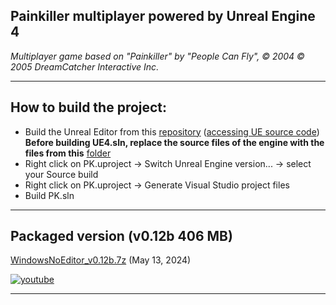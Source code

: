 Painkiller multiplayer powered by Unreal Engine 4
---
*Multiplayer game based on "Painkiller" by "People Can Fly", &copy; 2004 &copy; 2005 DreamCatcher Interactive Inc.*

------------
How to build the project:
---
- Build the Unreal Editor from this [repository](https://github.com/EpicGames/UnrealEngine/tree/4.7 "UnrealEngine-4.7") ([accessing UE source code](https://www.unrealengine.com/en-US/ue-on-github "Accessing Unreal Engine source code on GitHub"))  
	**Before building UE4.sln, replace the source files of the engine with the files from this** [folder](misc/UnrealEngine-4.7 "folder")
- Right click on PK.uproject -> Switch Unreal Engine version... -> select your Source build
- Right click on PK.uproject -> Generate Visual Studio project files
- Build PK.sln

------------
Packaged version (v0.12b 406 MB)
---
[WindowsNoEditor_v0.12b.7z](https://drive.google.com/file/d/1uP94FUpcKruk6IuNLreL9edCan2RdjkN/view?usp=sharing "WindowsNoEditor_v0.12b.7z") (May 13, 2024)

[![youtube](misc/mq2.webp "youtube")](https://youtu.be/xCp7tg72glU "youtube")

------------